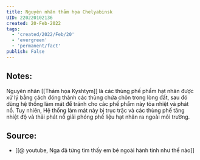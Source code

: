 ```yaml
---
title: Nguyên nhân thảm họa Chelyabinsk
UID: 220220102136
created: 20-Feb-2022
tags:
  - 'created/2022/Feb/20'
  - 'evergreen'
  - 'permanent/fact'
publish: False
---
```

## Notes:
Nguyên nhân [[Thảm họa Kyshtym]] là các thùng phế phẩm hạt nhân được xử lý bằng cách đóng thành các thùng chứa chôn trong lòng đất, sau đó dùng hệ thống làm mát để tránh cho các phế phẩm này tỏa nhiệt và phát nổ. Tuy nhiên, Hệ thống làm mát này bị trục trặc và các thùng phế tăng nhiệt độ và thải phát nổ giải phóng phế liệu hạt nhân ra ngoài môi trường.

## Source:
- [[@ youtube, Nga đã từng tìm thấy em bé ngoài hành tinh như thế nào]]


